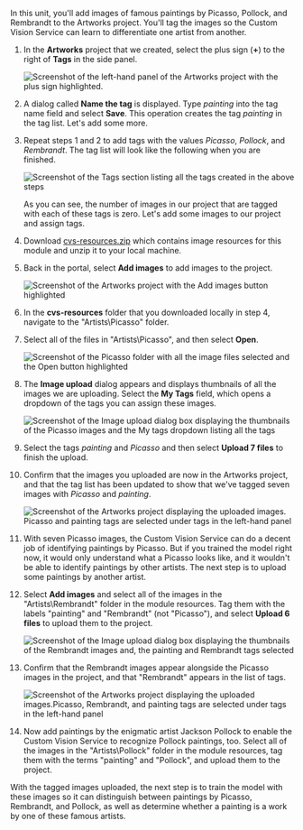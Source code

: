 In this unit, you'll add images of famous paintings by Picasso, Pollock, and Rembrandt to the Artworks project. You'll tag the images so the Custom Vision Service can learn to differentiate one artist from another.

1. In the **Artworks** project that we created, select the plus sign (**+**) to the right of **Tags** in the side panel.

     ![Screenshot of the left-hand panel of the Artworks project with the plus sign highlighted.](../media/2-add-tags.png)

1. A dialog called **Name the tag** is displayed. Type *painting* into the tag name field and select **Save**. This operation creates the tag *painting* in the tag list. Let's add some more. 

1. Repeat steps 1 and 2 to add tags with the values *Picasso*, *Pollock*, and *Rembrandt*. The tag list will look like the following when you are finished.

    ![Screenshot of the Tags section listing all the tags created in the above steps](../media/2-tag-list.png)

    As you can see, the number of images in our project that are tagged with each of these tags is zero. Let's add some images to our project and assign tags.

1. Download [cvs-resources.zip](https://github.com/MicrosoftDocs/mslearn-classify-images-with-the-custom-vision-service/raw/master/cvs-resources.zip) which contains image resources for this module and unzip it to your local machine. 

1. Back in the portal, select **Add images** to add images to the project.

    ![Screenshot of the Artworks project with the Add images button highlighted](../media/2-portal-click-add-images.png)

1. In the **cvs-resources** folder that you downloaded locally in step 4, navigate to the "Artists\Picasso" folder.

1. Select all of the files in "Artists\Picasso", and then select **Open**.

    ![Screenshot of the Picasso folder with all the image files selected and the Open button highlighted ](../media/2-fe-browse-picasso-01.png)

1. The **Image upload** dialog appears and displays thumbnails of all the images we are uploading. Select the **My Tags** field, which opens a dropdown of the tags you can assign these images.

    ![Screenshot of the Image upload dialog box displaying the thumbnails of the Picasso images and the My tags dropdown listing all the tags](../media/2-upload-picasso-tags.png)

1. Select the tags *painting* and *Picasso* and then select **Upload 7 files** to finish the upload. 

1. Confirm that the images you uploaded are now in the Artworks project, and that the tag list has been updated to show that we've tagged seven images with *Picasso* and *painting*.

    ![Screenshot of the Artworks project displaying the uploaded images. Picasso and painting tags are selected under tags in the left-hand panel](../media/2-portal-tagged-01.png)

1. With seven Picasso images, the Custom Vision Service can do a decent job of identifying paintings by Picasso. But if you trained the model right now, it would only understand what a Picasso looks like, and it wouldn't be able to identify paintings by other artists. The next step is to upload some paintings by another artist. 

1. Select **Add images** and select all of the images in the "Artists\Rembrandt" folder in the module resources. Tag them with the labels "painting" and "Rembrandt" (not "Picasso"), and select **Upload 6 files** to upload them to the project.

    ![Screenshot of the Image upload dialog box displaying the thumbnails of the Rembrandt images and, the painting and Rembrandt tags selected](../media/2-upload-rembrandt.png)

1. Confirm that the Rembrandt images appear alongside the Picasso images in the project, and that "Rembrandt" appears in the list of tags.

    ![Screenshot of the Artworks project displaying the uploaded images.Picasso, Rembrandt, and painting tags are selected under tags in the left-hand panel](../media/2-portal-tagged-02.png)

1. Now add paintings by the enigmatic artist Jackson Pollock to enable the Custom Vision Service to recognize Pollock paintings, too. Select all of the images in the "Artists\Pollock" folder in the module resources, tag them with the terms "painting" and "Pollock", and upload them to the project.

With the tagged images uploaded, the next step is to train the model with these images so it can distinguish between paintings by Picasso, Rembrandt, and Pollock, as well as determine whether a painting is a work by one of these famous artists.